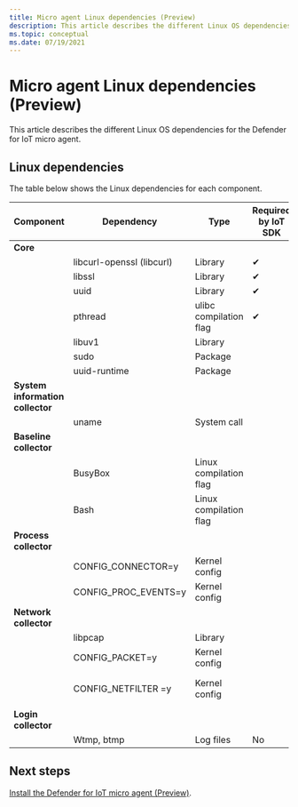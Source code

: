 ```yaml
---
title: Micro agent Linux dependencies (Preview)  
description: This article describes the different Linux OS dependencies for the Defender for IoT micro agent. 
ms.topic: conceptual
ms.date: 07/19/2021
---
```


# Micro agent Linux dependencies (Preview)

This article describes the different Linux OS dependencies for the Defender for IoT micro agent. 

## Linux dependencies

The table below shows the Linux dependencies for each component. 

| Component | Dependency | Type | Required by IoT SDK | Notes |
|--|--|--|--|--|
| **Core** |  |  |  |  |
|  | libcurl-openssl (libcurl) | Library | ✔ |  |
|  | libssl | Library | ✔ |  |
|  | uuid | Library | ✔ |  |
|  | pthread | ulibc compilation flag | ✔ |  |
|  | libuv1 | Library |  |  |
|  | sudo | Package |  |  |
|  | uuid-runtime | Package |  |  |
| **System information collector** |  |  |  |  |
|  | uname | System call |  |  |
| **Baseline collector** |  |  |  |  |
|  | BusyBox | Linux compilation flag |  |  |
|  | Bash | Linux compilation flag |  |  |
| **Process collector** |  |  |  |  |
|  | CONFIG_CONNECTOR=y | Kernel config |  |  |
|  | CONFIG_PROC_EVENTS=y | Kernel config |  |  |
| **Network collector** |  |  |  |  |
|  | libpcap | Library |  |  |
|  | CONFIG_PACKET=y | Kernel config |  |  |
|  | CONFIG_NETFILTER =y | Kernel config |  | Optional – Performance improvement |
| **Login collector** |  |  |  |  |
|  | Wtmp, btmp | Log files | No | [utmp](https://en.wikipedia.org/wiki/Utmp) |

## Next steps

[Install the Defender for IoT micro agent (Preview)](quickstart-standalone-agent-binary-installation.md).